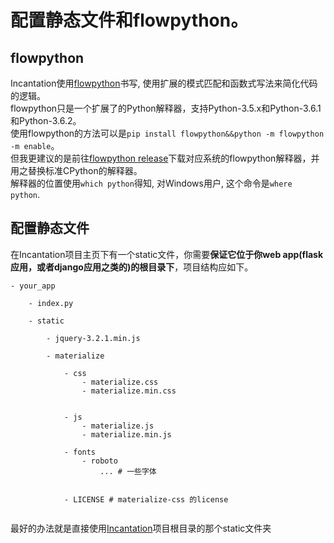 
# 配置静态文件和flowpython。

## flowpython
Incantation使用[flowpython](https://github.com/thautwarm/flowpython)书写, 使用扩展的模式匹配和函数式写法来简化代码的逻辑。  
flowpython只是一个扩展了的Python解释器，支持Python-3.5.x和Python-3.6.1和Python-3.6.2。  
使用flowpython的方法可以是`pip install flowpython&&python -m flowpython -m enable`。  
但我更建议的是前往[flowpython release](https://github.com/thautwarm/flowpython/releases)下载对应系统的flowpython解释器，并用之替换标准CPython的解释器。  
解释器的位置使用`which python`得知, 对Windows用户, 这个命令是`where python`.


## 配置静态文件
在Incantation项目主页下有一个static文件，你需要**保证它位于你web app(flask应用，或者django应用之类的)的根目录下**，项目结构应如下。
```
- your_app

    - index.py
    
    - static
        
        - jquery-3.2.1.min.js
        
        - materialize

            - css
                - materialize.css
                - materialize.min.css
                

            - js
                - materialize.js
                - materialize.min.js

            - fonts
                - roboto
                    ... # 一些字体

        
            - LICENSE # materialize-css 的license


```
最好的办法就是直接使用[Incantation](https://github.com/thautwarm/Incantation)项目根目录的那个static文件夹